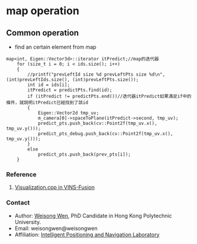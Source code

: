 # map operation

## Common operation
    
- find an certain element from map 
```
map<int, Eigen::Vector3d>::iterator itPredict;//map的迭代器
    for (size_t i = 0; i < ids.size(); i++)
    {
        //printf("prevLeftId size %d prevLeftPts size %d\n",(int)prevLeftIds.size(), (int)prevLeftPts.size());
        int id = ids[i];
        itPredict = predictPts.find(id);
        if (itPredict != predictPts.end())//迭代器itPredict如果滿足if中的條件，就說明itPredict已經找到了該id
        {
            Eigen::Vector2d tmp_uv;
            m_camera[0]->spaceToPlane(itPredict->second, tmp_uv);
            predict_pts.push_back(cv::Point2f(tmp_uv.x(), tmp_uv.y()));
            predict_pts_debug.push_back(cv::Point2f(tmp_uv.x(), tmp_uv.y()));
        }
        else
            predict_pts.push_back(prev_pts[i]);
    }
```

### Reference
1. [Visualization.cpp in VINS-Fusion](https://github.com/HKUST-Aerial-Robotics/VINS-Fusion/blob/master/vins_estimator/src/utility/visualization.cpp#L161)
<!-- 2. [Quick Intro to Git and GitHub](https://hplgit.github.io/teamods/bitgit/Langtangen_bitgit_4print.pdf) -->


### Contact
- Author: [Weisong Wen](https://weisongwen.wixsite.com/weisongwen), PhD Candidate in Hong Kong Polytechnic University.
- Email: weisongwen@weisongwen
- Affiliation: [Intelligent Positioning and Navigation Laboratory](https://www.polyu-ipn-lab.com/)